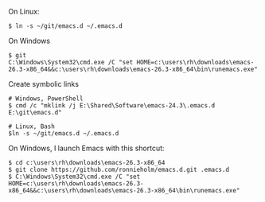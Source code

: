 On Linux:

    $ ln -s ~/git/emacs.d ~/.emacs.d

On Windows

    $ git
    C:\Windows\System32\cmd.exe /C "set HOME=c:\users\rh\downloads\emacs-26.3-x86_64&&c:\users\rh\downloads\emacs-26.3-x86_64\bin\runemacs.exe"

Create symbolic links

    # Windows, PowerShell
    $ cmd /c "mklink /j E:\Shared\Software\emacs-24.3\.emacs.d E:\git\emacs.d"

    # Linux, Bash
    $ln -s ~/git/emacs.d ~/.emacs.d

On Windows, I launch Emacs with this shortcut:

    $ cd c:\users\rh\downloads\emacs-26.3-x86_64
    $ git clone https://github.com/ronnieholm/emacs.d.git .emacs.d
    $ C:\Windows\System32\cmd.exe /C "set HOME=c:\users\rh\downloads\emacs-26.3-x86_64&&c:\users\rh\downloads\emacs-26.3-x86_64\bin\runemacs.exe"
